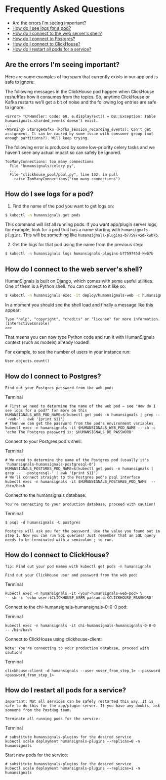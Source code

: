 # Frequently Asked Questions

- [Are the errors I'm seeing important?](#are-the-errors-im-seeing-important)
- [How do I see logs for a pod?](#how-do-i-see-logs-for-a-pod)
- [How do I connect to the web server's shell?](#how-do-i-connect-to-the-web-servers-shell)
- [How do I connect to Postgres?](#how-do-i-connect-to-postgres)
- [How do I connect to ClickHouse?](#how-do-i-connect-to-clickhouse)
- [How do I restart all pods for a service?](#how-do-i-restart-all-pods-for-a-service)

## Are the errors I'm seeing important?

Here are some examples of log spam that currently exists
in our app and is safe to ignore:

The following messages in the ClickHouse pod happen when ClickHouse reshuffles
how it consumes from the topics. So, anytime ClickHouse or Kafka restarts
we'll get a bit of noise and the following log entries are safe to ignore:

```
<Error> TCPHandler: Code: 60, e.displayText() = DB::Exception: Table humansignals.sharded_events doesn't exist.
...
<Warning> StorageKafka (kafka_session_recording_events): Can't get assignment. It can be caused by some issue with consumer group (not enough partitions?). Will keep trying.
```

The following error is produced by some low-priority celery tasks and
we haven't seen any actual impact so can safely be ignored.

```
TooManyConnections: too many connections
  File "humansignals/celery.py",
  ...
  File "clickhouse_pool/pool.py", line 102, in pull
    raise TooManyConnections("too many connections")
```

## How do I see logs for a pod?

1. Find the name of the pod you want to get logs on:

```sh
$ kubectl -n humansignals get pods
```

This command will list all running pods. If you want app/plugin server logs,
for example, look for a pod that has a name starting with `humansignals-plugins`.
This will be something like `humansignals-plugins-b7759745d-kwb7b`.

2. Get the logs for that pod using the name from the previous step:

```sh
$ kubectl -n humansignals logs humansignals-plugins-b7759745d-kwb7b
```

## How do I connect to the web server's shell?

HumanSignals is built on Django, which comes with some useful utilities.
One of them is a Python shell. You can connect to it like so:

```sh
$ kubectl -n humansignals exec -it deploy/humansignals-web -c humansignals-web -- python manage.py shell_plus
```

In a moment you should see the shell load
and finally a message like this appear:

```
Type "help", "copyright", "credits" or "license" for more information.
(InteractiveConsole)
>>>
```

That means you can now type Python code and run it with
HumanSignals context (such as models) already loaded!

For example, to see the number of users in your instance run:

```python
User.objects.count()
```

## How do I connect to Postgres?

    Find out your Postgres password from the web pod:

Terminal
```
# First we need to determine the name of the web pod – see "How do I see logs for a pod?" for more on this
HUMANSIGNALS_WEB_POD_NAME=$(kubectl get pods -n humansignals | grep -- '-web-' | awk '{print $1}')
# Then we can get the password from the pod's environment variables
kubectl exec -n humansignals -it $HUMANSIGNALS_WEB_POD_NAME -- sh -c 'echo The Postgres password is: $HUMANSIGNALS_DB_PASSWORD'
```

Connect to your Postgres pod's shell:

Terminal

```
# We need to determine the name of the Postgres pod (usually it's 'humansignals-humansignals-postgresql-0')
HUMANSIGNALS_POSTGRES_POD_NAME=$(kubectl get pods -n humansignals | grep -- '-postgresql-' | awk '{print $1}')
# We'll connect straight to the Postgres pod's psql interface
kubectl exec -n humansignals -it $HUMANSIGNALS_POSTGRES_POD_NAME  -- /bin/bash
```

Connect to the humansignals database:

    You're connecting to your production database, proceed with caution!

Terminal
```
$ psql -d humansignals -U postgres
```
    Postgres will ask you for the password. Use the value you found out in step 1. Now you can run SQL queries! Just remember that an SQL query needs to be terminated with a semicolon ; to run.

## How do I connect to ClickHouse?

    Tip: Find out your pod names with kubectl get pods -n humansignals

    Find out your ClickHouse user and password from the web pod:

Terminal

```
kubectl exec -n humansignals -it <your-humansignals-web-pod> \
-- sh -c 'echo user:$CLICKHOUSE_USER password:$CLICKHOUSE_PASSWORD'
```

Connect to the chi-humansignals-humansignals-0-0-0 pod:

Terminal
```
kubectl exec -n humansignals -it chi-humansignals-humansignals-0-0-0  -- /bin/bash
```

Connect to ClickHouse using clickhouse-client:

    Note: You're connecting to your production database, proceed with caution!

Terminal
```
clickhouse-client -d humansignals --user <user_from_step_1> --password <password_from_step_1>
```

## How do I restart all pods for a service?

    Important: Not all services can be safely restarted this way. It is safe to do this for the app/plugin server. If you have any doubts, ask someone from the PostHog team.

    Terminate all running pods for the service:

Terminal
```
# substitute humansignals-plugins for the desired service
kubectl scale deployment humansignals-plugins --replicas=0 -n humansignals
```

Start new pods for the service:

```
# substitute humansignals-plugins for the desired service
kubectl scale deployment humansignals-plugins --replicas=1 -n humansignals
```